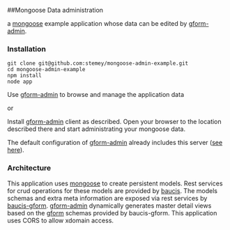 ##Mongoose Data administration

a [mongoose] example application whose data can be edited by [gform-admin].

### Installation


    git clone git@github.com:stemey/mongoose-admin-example.git
    cd mongoose-admin-example
    npm install
    node app


Use [gform-admin](http://www.toobop.net/gform-admin/index.html) to browse and manage the application data

or

Install [gform-admin] client as described. Open your browser to the location described there and start administrating your mongoose data.

The default configuration of [gform-admin] already includes this server ([see here](http://github.com/stemey/gform-admin/blob/master/src/app/services.json)).

### Architecture

This application uses [mongoose] to create persistent models. Rest services for crud operations for these models are provided by [baucis].
The models schemas and extra meta information are exposed via rest services by [baucis-gform].
[gform-admin] dynamically generates master detail views based on the [gform] schemas provided by baucis-gform.
This application uses CORS to allow xdomain access.


[gform]: https://github.com/stemey/dojo-generate-form
[mongoose]: https://github.com/LearnBoost/mongoose
[gform-admin]: https://github.com/stemey/gform-admin
[baucis-gform]: https://github.com/stemey/baucis-gform
[baucis]: https://github.com/wprl/baucis
